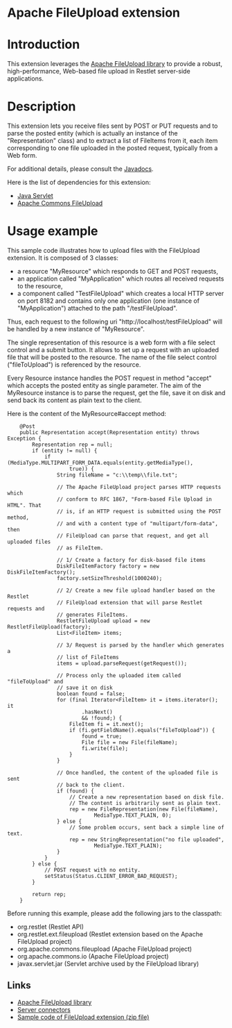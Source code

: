 Apache FileUpload extension
===========================

Introduction
============

This extension leverages the [Apache FileUpload
library](http://commons.apache.org/fileupload/)
to provide a robust, high-performance, Web-based file upload in Restlet
server-side applications.

Description
===========

This extension lets you receive files sent by POST or PUT requests and
to parse the posted entity (which is actually an instance of the
"Representation" class) and to extract a list of FileItems from it, each
item corresponding to one file uploaded in the posted request, typically
from a Web form.

For additional details, please consult the
[Javadocs](http://restlet.org/learn/javadocs/2.1/jse/ext/org/restlet/ext/fileupload/package-summary.html).

Here is the list of dependencies for this extension:

-   [Java
    Servlet](http://java.sun.com/products/servlet/)
-   [Apache Commons
    FileUpload](http://jakarta.apache.org/commons/fileupload/)

Usage example
=============

This sample code illustrates how to upload files with the FileUpload
extension. It is composed of 3 classes:

-   a resource "MyResource" which responds to GET and POST requests,
-   an application called "MyApplication" which routes all received
    requests to the resource,
-   a component called "TestFileUpload" which creates a local HTTP
    server on port 8182 and contains only one application (one instance
    of "MyApplication") attached to the path "/testFileUpload".

Thus, each request to the following uri
"http://localhost/testFileUpload" will be handled by a new instance of
"MyResource".

The single representation of this resource is a web form with a file
select control and a submit button. It allows to set up a request with
an uploaded file that will be posted to the resource. The name of the
file select control ("fileToUpload") is referenced by the resource.

Every Resource instance handles the POST request in method "accept"
which accepts the posted entity as single parameter. The aim of the
MyResource instance is to parse the request, get the file, save it on
disk and send back its content as plain text to the client.

Here is the content of the MyResource\#accept method:

~~~~ {.brush: .java}
    @Post
    public Representation accept(Representation entity) throws Exception {
        Representation rep = null;
        if (entity != null) {
            if (MediaType.MULTIPART_FORM_DATA.equals(entity.getMediaType(),
                    true)) {
                String fileName = "c:\\temp\\file.txt";

                // The Apache FileUpload project parses HTTP requests which
                // conform to RFC 1867, "Form-based File Upload in HTML". That
                // is, if an HTTP request is submitted using the POST method,
                // and with a content type of "multipart/form-data", then
                // FileUpload can parse that request, and get all uploaded files
                // as FileItem.

                // 1/ Create a factory for disk-based file items
                DiskFileItemFactory factory = new DiskFileItemFactory();
                factory.setSizeThreshold(1000240);

                // 2/ Create a new file upload handler based on the Restlet
                // FileUpload extension that will parse Restlet requests and
                // generates FileItems.
                RestletFileUpload upload = new RestletFileUpload(factory);
                List<FileItem> items;

                // 3/ Request is parsed by the handler which generates a
                // list of FileItems
                items = upload.parseRequest(getRequest());

                // Process only the uploaded item called "fileToUpload" and
                // save it on disk
                boolean found = false;
                for (final Iterator<FileItem> it = items.iterator(); it
                        .hasNext()
                        && !found;) {
                    FileItem fi = it.next();
                    if (fi.getFieldName().equals("fileToUpload")) {
                        found = true;
                        File file = new File(fileName);
                        fi.write(file);
                    }
                }

                // Once handled, the content of the uploaded file is sent
                // back to the client.
                if (found) {
                    // Create a new representation based on disk file.
                    // The content is arbitrarily sent as plain text.
                    rep = new FileRepresentation(new File(fileName),
                            MediaType.TEXT_PLAIN, 0);
                } else {
                    // Some problem occurs, sent back a simple line of text.
                    rep = new StringRepresentation("no file uploaded",
                            MediaType.TEXT_PLAIN);
                }
            }
        } else {
            // POST request with no entity.
            setStatus(Status.CLIENT_ERROR_BAD_REQUEST);
        }

        return rep;
    }
~~~~

Before running this example, please add the following jars to the
classpath:

-   org.restlet (Restlet API)
-   org.restlet.ext.fileupload (Restlet extension based on the Apache
    FileUpload project)
-   org.apache.commons.fileupload (Apache FileUpload project)
-   org.apache.commons.io (Apache FileUpload project)
-   javax.servlet.jar (Servlet archive used by the FileUpload library)

Links
-----

-   [Apache FileUpload
    library](http://commons.apache.org/fileupload/)
-   [Server
    connectors](http://wiki.restlet.org/docs_2.1/38-restlet.html)
-   [Sample code of FileUpload extension (zip
    file)](http://wiki.restlet.org/docs_2.1/42-restlet.html "Usage example of FileUpload extension")

